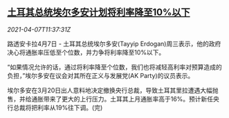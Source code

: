 <!--1617796863000-->
[土耳其总统埃尔多安计划将利率降至10%以下](https://cn.reuters.com/article/turkey-erdogan-cen-rate-0407-idCNKBS2BU1L4)
------

<div><i>2021-04-07T11:37:31Z</i></div><p>路透安卡拉4月7日 - 土耳其总统埃尔多安(Tayyip Erdogan)周三表示，他的政府决心将通胀率压低至个位数，并力争将利率降至10%以下。</p><p>“如果情况允许的话，通过将利率降至个位数，我们也将减轻高利率对预算造成的负担，”埃尔多安在议会对其所在正义与发展党(AK Party)的议员表示。</p><p>埃尔多安在3月20日出人意料地决定撤换央行总裁，导致土耳其里拉遭遇大幅抛售，并给通胀带来了更大的上行压力。土耳其上月通胀率高于16%。预计新任央行总裁将把利率从19%往下调。(完)</p>

